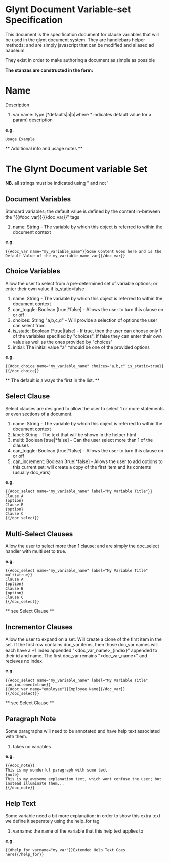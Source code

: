 # Glynt Document Variable-set Specification #

This document is the specification document for clause variables that will be used in the glynt document system.
They are handlebars helper methods; and are simply javascript that can be modified and aliased ad nauseum.

They exist in order to make authoring a document as simple as possible

__The stanzas are constructed in the form:__

# Name #
Description

1. var name: type [*defaults|a|b|where * indicates default value for a param] description

__e.g.__

    Usage Example

** Additional info and usage notes **


# The Glynt Document variable Set #

**NB.** all strings must be indicated using " and not '


## Document Variables ##
Standard variables; the default value is defined by the content in-between the "{{#doc_var}}{{/doc_var}}" tags

1. name: String - The variable by which this object is referred to within the document context
 
__e.g.__

    {{#doc_var name="my_variable_name"}}Some Content Goes here and is the Default Value of the my_variable_name var{{/doc_var}}


## Choice Variables ##
Allow the user to select from a pre-determined set of variable options; or enter their own value if is_static=false

1. name: String - The variable by which this object is referred to within the document context
2. can_toggle: Boolean [true|*false] - Allows the user to turn this clause on or off
3. choices: String "a,b,c,d" - Will provide a selection of options the user can select from
4. is_static: Boolean [*true|false] - If true, then the user can choose only 1 of the variables specified by "choices". If false they can enter their own value as well as the ones provided by "choices"
5. initial: The initial value "a" *should be one of the provided options

__e.g.__


    {{#doc_choice name="my_variable_name" choices="a,b,c" is_static=true}}{{/doc_choice}}

** The default is always the first in the list. **


## Select Clause ##
Select clauses are designed to allow the user to select 1 or more statements or even sections of a document.

1. name: String - The variable by which this object is referred to within the document context
2. label: String - The text that will be shown in the helper html
3. multi: Boolean [true|*false] - Can the user select more than 1 of the clauses
4. can_toggle: Boolean [true|*false] - Allows the user to turn this clause on or off
5. can_increment: Boolean [true|*false] - Allows the user to add options to this current set; will create a copy of the first item and its contents (usually doc_vars)

__e.g.__

    {{#doc_select name="my_variable_name" label="My Variable Title"}}
    Clause A
    {option}
    Clause B
    {option}
    Clause C
    {{/doc_select}}


## Multi-Select Clauses ##
Allow the user to select more than 1 clause; and are simply the doc_select handler with multi set to true.

__e.g.__

    {{#doc_select name="my_variable_name" label="My Variable Title" multi=true}}
    Clause A
    {option}
    Clause B
    {option}
    Clause C
    {{/doc_select}}

** see Select Clause **


## Incrementor Clauses ##
Allow the user to expand on a set. Will create a clone of the first item in the set. If the first row
contains doc_var items, then those doc_var names will each have a +1 index appended "<doc_var_name>_{index}" appended to their id and name.
The first doc_var remains "<doc_var_name>" and recieves no index.

__e.g.__

    {{#doc_select name="my_variable_name" label="My Variable Title" can_increment=true}}
    {{#doc_var name="employee"}}Employee Name{{/doc_var}}
    {{/doc_select}}

** see Select Clause **


## Paragraph Note ##

Some paragraphs will need to be annotated and have help text associated with them.

1. takes no variables

__e.g.__

    {{#doc_note}}
    This is my wonderful paragraph with some text
    {note}
    This is my awesome explanation text, which wont confuse the user; but instead illuminate them...
    {{/doc_note}}


## Help Text ##

Some variable need a bit more explanation; in order to show this extra text we define it seperately using the help_for tag

1. varname: the name of the variable that this help text applies to

__e.g.__

    {{#help_for varname="my_var"}}Extended Help Text Goes here{{/help_for}}

